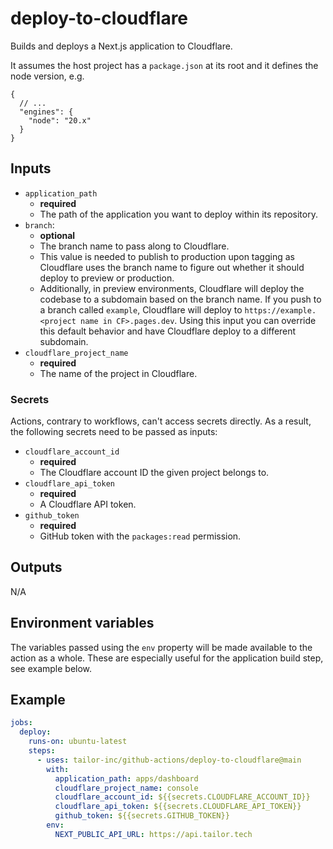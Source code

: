 # deploy-to-cloudflare

Builds and deploys a Next.js application to Cloudflare.

It assumes the host project has a `package.json` at its root and it defines the node version, e.g.

```jsonc
{
  // ...
  "engines": {
    "node": "20.x"
  }
}
```

## Inputs

- `application_path`
  - **required**
  - The path of the application you want to deploy within its repository.
- `branch`:
  - **optional**
  - The branch name to pass along to Cloudflare.
  - This value is needed to publish to production upon tagging as Cloudflare uses the branch name to
    figure out whether it should deploy to preview or production.
  - Additionally, in preview environments, Cloudflare will deploy the codebase to a subdomain based on the branch name.
    If you push to a branch called `example`, Cloudflare will deploy to `https://example.<project name in CF>.pages.dev`.
    Using this input you can override this default behavior and have Cloudflare deploy to a different subdomain.
- `cloudflare_project_name`
  - **required**
  - The name of the project in Cloudflare.

### Secrets

Actions, contrary to workflows, can't access secrets directly.
As a result, the following secrets need to be passed as inputs:

- `cloudflare_account_id`
  - **required**
  - The Cloudflare account ID the given project belongs to.
- `cloudflare_api_token`
  - **required**
  - A Cloudflare API token.
- `github_token`
  - **required**
  - GitHub token with the `packages:read` permission.

## Outputs

N/A

## Environment variables

The variables passed using the `env` property will be made available to the action as a whole.
These are especially useful for the application build step, see example below.

## Example

```yaml
jobs:
  deploy:
    runs-on: ubuntu-latest
    steps:
      - uses: tailor-inc/github-actions/deploy-to-cloudflare@main
        with:
          application_path: apps/dashboard
          cloudflare_project_name: console
          cloudflare_account_id: ${{secrets.CLOUDFLARE_ACCOUNT_ID}}
          cloudflare_api_token: ${{secrets.CLOUDFLARE_API_TOKEN}}
          github_token: ${{secrets.GITHUB_TOKEN}}
        env:
          NEXT_PUBLIC_API_URL: https://api.tailor.tech
```
